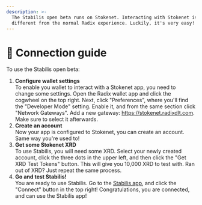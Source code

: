 ```yaml
---
description: >-
  The Stabilis open beta runs on Stokenet. Interacting with Stokenet is a bit
  different from the normal Radix experience. Luckily, it's very easy!
---
```


# 📶 Connection guide

To use the Stabilis open beta:

1. **Configure wallet settings**\
   To enable you wallet to interact with a Stokenet app, you need to change some settings. Open the Radix wallet app and click the cogwheel on the top right. Next, click "Preferences", where you'll find the "Developer Mode" setting. Enable it, and from the same section click "Network Gateways". Add a new gateway: https://stokenet.radixdlt.com. Make sure to select it afterwards.
2. **Create an account**\
   Now your app is configured to Stokenet, you can create an account. Same way you're used to!
3. **Get some Stokenet XRD**\
   To use Stabilis, you will need some XRD. Select your newly created account, click the three dots in the upper left, and then click the "Get XRD Test Tokens" button. This will give you 10,000 XRD to test with. Ran out of XRD? Just repeat the same process.
4. **Go and test Stabilis!**\
   You are ready to use Stabilis. Go to the [Stabilis app](https://beta.ilikeitstable.com/app-home), and click the "Connect" button in the top right! Congratulations, you are connected, and can use the Stabilis app!
